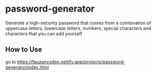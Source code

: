 # password-generator
Generate a high-security password that comes from a combination of uppercase letters, lowercase letters, numbers, special characters and characters that you can add yourself

## How to Use
go to https://fauzancodes.netlify.app/projects/password-generator/index.html

